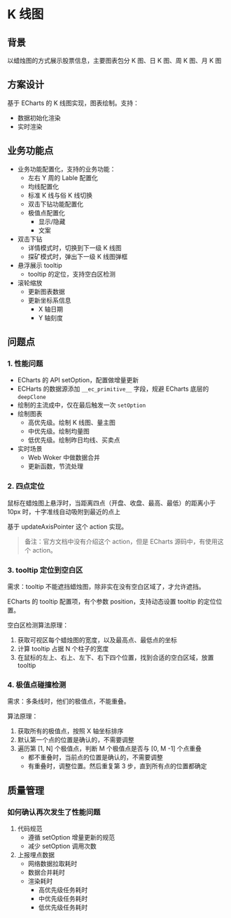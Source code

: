 # K 线图

## 背景

以蜡烛图的方式展示股票信息，主要图表包分 K 图、日 K 图、周 K 图、月 K 图

## 方案设计

基于 ECharts 的 K 线图实现，图表绘制。支持：

- 数据初始化渲染
- 实时渲染

## 业务功能点

- 业务功能配置化，支持的业务功能：
  - 左右 Y 周的 Lable 配置化
  - 均线配置化
  - 标准 K 线与俗 K 线切换
  - 双击下钻功能配置化
  - 极值点配置化
    - 显示/隐藏
    - 文案
- 双击下钻
  - 详情模式时，切换到下一级 K 线图
  - 探矿模式时，弹出下一级 K 线图弹框
- 悬浮展示 tooltip
  - tooltip 的定位，支持空白区检测
- 滚轮缩放
  - 更新图表数据
  - 更新坐标系信息
    - X 轴日期
    - Y 轴刻度

## 问题点

### 1. 性能问题

- ECharts 的 API setOption，配置做增量更新
- ECHarts 的数据源添加 `__ec_primitive__` 字段，规避 ECharts 底层的 `deepClone`
- 绘制的主流成中，仅在最后触发一次 `setOption`
- 绘制图表
  - 高优先级。绘制 K 线图、量主图
  - 中优先级。绘制均量图
  - 低优先级。绘制昨日均线、买卖点
- 实时场景
  - Web Woker 中做数据合并
  - 更新函数，节流处理

### 2. 四点定位

鼠标在蜡烛图上悬浮时，当距离四点（开盘、收盘、最高、最低）的距离小于 10px 时，十字准线自动吸附到最近的点上

基于 updateAxisPointer 这个 action 实现。

> 备注：官方文档中没有介绍这个 action，但是 ECharts 源码中，有使用这个 action。

### 3. tooltip 定位到空白区

需求：tooltip 不能遮挡蜡烛图，除非实在没有空白区域了，才允许遮挡。

ECharts 的 tooltip 配置项，有个参数 position，支持动态设置 tooltip 的定位位置。

空白区检测算法原理：

1. 获取可视区每个蜡烛图的宽度，以及最高点、最低点的坐标
2. 计算 tooltip 占据 N 个柱子的宽度
3. 在鼠标的左上、右上、左下、右下四个位置，找到合适的空白区域，放置 tooltip

### 4. 极值点碰撞检测

需求：多条线时，他们的极值点，不能重叠。

算法原理：

1. 获取所有的极值点，按照 X 轴坐标排序
2. 默认第一个点的位置是确认的，不需要调整
3. 遍历第 [1, N] 个极值点，判断 M 个极值点是否与 [0, M -1] 个点重叠
   - 都不重叠时，当前点的位置是确认的，不需要调整
   - 有重叠时，调整位置。然后重复第 3 步，直到所有点的位置都确定

## 质量管理

### 如何确认再次发生了性能问题

1. 代码规范
   - 遵循 setOption 增量更新的规范
   - 减少 setOption 调用次数
2. 上报埋点数据
   - 网络数据拉取耗时
   - 数据合并耗时
   - 渲染耗时
     - 高优先级任务耗时
     - 中优先级任务耗时
     - 低优先级任务耗时
